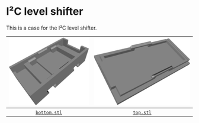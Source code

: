 # I²C level shifter

This is a case for the I²C level shifter.

| ![bottom case](bottom.png) | ![top case](top.png) |
|:---:|:---:|
| [`bottom.stl`](bottom.stl) | [`top.stl`](top.stl) |


